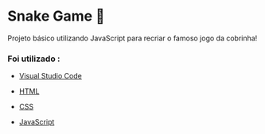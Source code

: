 # Snake Game 🐍

Projeto básico utilizando JavaScript para recriar o famoso jogo da cobrinha!

### Foi utilizado :

- [Visual Studio Code]()

- [HTML](https://www.w3schools.com/html/)
- [CSS](https://developer.mozilla.org/pt-BR/docs/Web/CSS)
- [JavaScript](https://developer.mozilla.org/pt-BR/docs/Learn/JavaScript)